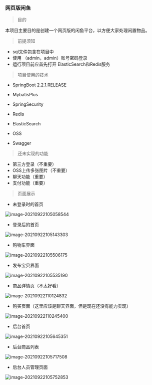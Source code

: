 ### 网页版闲鱼

> 目的

本项目主要目的是创建一个网页版的闲鱼平台，以方便大家处理闲置物品。

> 前提须知

- sql文件包含在项目中
- 使用 （admin，admin）账号密码登录
- 运行项目前应首先打开 ElasticSearch和Redis服务

> 项目使用的技术

- SpringBoot 2.2.1.RELEASE

- MybatisPlus
- SpringSecurity
- Redis
- ElasticSearch
- OSS
- Swagger

> 还未实现的功能

- 第三方登录（不重要）
- OSS上传多张图片（不重要）
- 聊天功能（重要）
- 支付功能（重要）

> 页面展示

- 未登录时的首页

![image-20210922105058544](https://gitee.com/infiniteStars/picgoimages/raw/master/image-20210922105058544.png)

- 登录后的首页

![image-20210922105143303](https://gitee.com/infiniteStars/picgoimages/raw/master/image-20210922105143303.png)

- 购物车界面

![image-20210922105506175](https://gitee.com/infiniteStars/picgoimages/raw/master/image-20210922105506175.png)

- 发布宝贝界面

![image-20210922105535190](https://gitee.com/infiniteStars/picgoimages/raw/master/image-20210922105535190.png)

- 商品详情页（不太好看）

![image-20210922110124832](https://gitee.com/infiniteStars/picgoimages/raw/master/image-20210922110124832.png)

- 购买页面（这里应该是聊天界面，但是现在还没有能力实现）

![image-20210922110245400](https://gitee.com/infiniteStars/picgoimages/raw/master/image-20210922110245400.png)

- 后台首页

![image-20210922105645351](https://gitee.com/infiniteStars/picgoimages/raw/master/image-20210922105645351.png)

- 后台商品列表

![image-20210922105717508](https://gitee.com/infiniteStars/picgoimages/raw/master/image-20210922105717508.png)

- 后台人员管理页面

![image-20210922105752853](https://gitee.com/infiniteStars/picgoimages/raw/master/image-20210922105752853.png)


